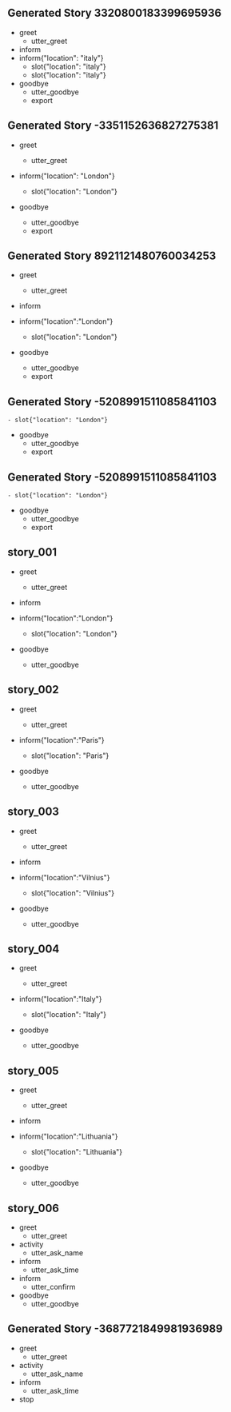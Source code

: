 ## Generated Story 3320800183399695936
* greet
    - utter_greet
* inform
* inform{"location": "italy"}
    - slot{"location": "italy"}
    - slot{"location": "italy"}
* goodbye
    - utter_goodbye
    - export
## Generated Story -3351152636827275381
* greet
    - utter_greet
* inform{"location": "London"}
    - slot{"location": "London"}
    
* goodbye
    - utter_goodbye
    - export
## Generated Story 8921121480760034253
* greet
    - utter_greet
* inform
    
* inform{"location":"London"}
    - slot{"location": "London"}
    
* goodbye
    - utter_goodbye
    - export
## Generated Story -5208991511085841103
    - slot{"location": "London"}
    
* goodbye
    - utter_goodbye
    - export
## Generated Story -5208991511085841103
    - slot{"location": "London"}
    
* goodbye
    - utter_goodbye
    - export
## story_001
* greet
   - utter_greet
* inform
   
* inform{"location":"London"}
   - slot{"location": "London"}
   
* goodbye
   - utter_goodbye
## story_002
* greet
   - utter_greet
* inform{"location":"Paris"}
   - slot{"location": "Paris"}
   
* goodbye
   - utter_goodbye 
## story_003
* greet
   - utter_greet
* inform
   
* inform{"location":"Vilnius"}
   - slot{"location": "Vilnius"}
   
* goodbye
   - utter_goodbye
## story_004
* greet
   - utter_greet
* inform{"location":"Italy"}
   - slot{"location": "Italy"}
   
* goodbye
   - utter_goodbye 
## story_005
* greet
   - utter_greet
* inform
   
* inform{"location":"Lithuania"}
   - slot{"location": "Lithuania"}
   
* goodbye
   - utter_goodbye

## story_006
* greet
   - utter_greet
* activity
   - utter_ask_name
* inform
   - utter_ask_time
* inform
   - utter_confirm
* goodbye
   - utter_goodbye
  
## Generated Story -3687721849981936989
* greet
    - utter_greet
* activity
    - utter_ask_name
* inform
    - utter_ask_time
* stop

